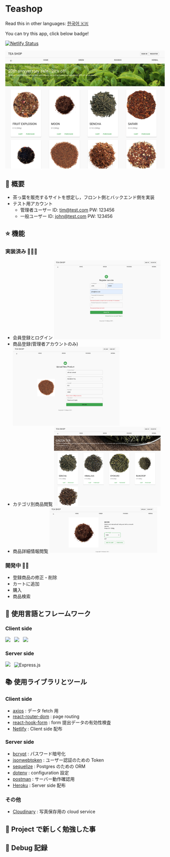 # Teashop

Read this in other languages: [한국어 🇰🇷](README.ko.md)

You can try this app, click below badge!
</br>

<a href="https://teashop-nabepa.netlify.app/" target="_blank">![Netlify Status](https://api.netlify.com/api/v1/badges/aea01573-e082-44b4-8617-12e71bf71494/deploy-status)</a>

![inApp](/image/tea-shop.png)

## 🚀 概要

- 茶っ葉を販売するサイトを想定し，フロント側とバックエンド側を実装
- テスト用アカウント
  - 管理者ユーザー ID: tim@test.com PW: 123456
  - 一般ユーザー ID: john@test.com PW: 123456

## ⭐️ 機能

### 実装済み 🙆🏻‍♀️

- 会員登録とログイン
  <img src="image/register.png" height="250">
- 商品登録(管理者アカウントのみ)
  <img src="image/upload.png" height="250">
- カテゴリ別商品閲覧
  <img src="image/category.png" height="250">
- 商品詳細情報閲覧
  <img src="image/detail.png" width="340">

### 開発中 🙅🏻

- 登録商品の修正・削除
- カートに追加
- 購入
- 商品検索

## 🦄 使用言語とフレームワーク

### Client side

<p>
    <img src="https://img.shields.io/badge/React-61DAFB?style=flat&logo=React&logoColor=black"/>&nbsp;&nbsp;
    <img src="https://img.shields.io/badge/JavaScript-F7DF1E?style=flat&logo=JavaScript&logoColor=black"/>&nbsp;&nbsp;
    <img src="https://img.shields.io/badge/materialui-%230081CB.svg?style=flat&logo=material-ui&logoColor=white"/>&nbsp;&nbsp;
 </p>

### Server side

<p>
    <img src="https://img.shields.io/badge/node.js-%2343853D.svg?style=flat&logo=node-dot-js&logoColor=white"/>&nbsp;&nbsp;
    <img alt="Express.js" src="https://img.shields.io/badge/express.js-%23404d59.svg?style=flat&logo=express&logoColor=%2361DAFB"/>&nbsp;&nbsp;
</p>

## 📚 使用ライブラリとツール

### Client side

- [axios]() : データ fetch 用
- [react-router-dom]() : page routing
- [react-hook-form]() : form 提出データの有効性検査
- [Netlify]() : Client side 配布

### Server side

- [bcrypt]() : パスワード暗号化
- [jsonwebtoken]() : ユーザー認証のための Token
- [sequelize]() : Postgres のための ORM
- [dotenv]() : configuration 設定
- [postman]() : サーバー動作確認用
- [Heroku]() : Server side 配布

### その他

- [Cloudinary]() : 写真保存用の cloud service

## 📖 Project で新しく勉強した事

## 🐛 Debug 記録
